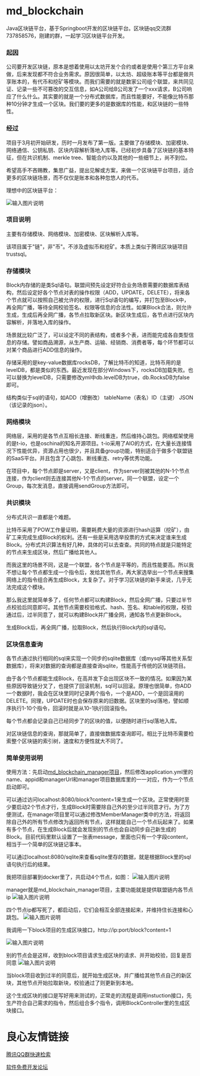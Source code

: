 # md_blockchain
Java区块链平台，基于Springboot开发的区块链平台。区块链qq交流群737858576，刚建的群，一起学习区块链平台开发。
### 起因

公司要开发区块链，原本是想着使用以太坊开发个合约或者是使用个第三方平台来做，后来发现都不符合业务需求。原因很简单，以太坊、超级账本等平台都是做共享账本的，有代币和挖矿等模块。而我们需要的就是数家公司组个联盟，来共同见证、记录一些不可篡改的交互信息，如A公司给B公司发了一个xxx请求，B公司响应了什么什么。其实要的就是一个分布式数据库，而且性能要好，不能像比特币那种10分钟才生成一个区块。我们要的更多的是数据库的性能，和区块链的一些特性。

### 经过

项目于3月初开始研发，历时一月发布了第一版。主要做了存储模块、加密模块、网络通信、公钥私钥、区块内容解析落地入库等。已经初步具备了区块链的基本特征，但在共识机制、merkle tree、智能合约以及其他的一些细节上，尚不到位。

希望高手不吝赐教，集思广益，提出见解或方案，来做一个区块链平台项目，适合更多的区块链场景，而不仅仅是账本和各种忽悠人的代币。

理想中的区块链平台：

![输入图片说明](https://gitee.com/uploads/images/2018/0419/170921_7808ffdc_303698.png "1.png")

### 项目说明
主要有存储模块、网络模块、加密模块、区块解析入库等。

该项目属于"链"，非"币"。不涉及虚拟币和挖矿。本质上类似于腾讯区块链项目trustsql。

### 存储模块
Block内存储的是类Sql语句。联盟间预先设定好符合业务场景需要的数据库表结构，然后设定好各个节点对表的操作权限（ADD，UPDATE，DELETE），将来各个节点就可以按照自己被允许的权限，进行Sql语句的编写，并打包至Block中，再全网广播，等待全网校验签名、权限等信息的合法性。如果Block合法，则允许生成，生成后再全网广播，各节点拉取新区块。新区块生成后，各节点进行区块内容解析，并落地入库的操作。

场景就比较广泛了，可以设定不同的表结构，或者多个表，进而能完成各自类型信息的存储。譬如商品溯源，从生产商、运输、经销商、消费者等，每个环节都可以对某个商品进行ADD信息的操作。

存储采用的是key-value数据库rocksDB，了解比特币的知道，比特币用的是levelDB，都是类似的东西。最近发现在部分Windows下，rocksDB加载失败。也可以替换为levelDB，只需要修改yml中db.levelDB为true，db.RocksDB为false即可。

结构类似于sql的语句，如ADD（增删改） tableName（表名）ID（主键） JSON（该记录的json）。

### 网络模块
网络层，采用的是各节点互相长连接、断线重连，然后维持心跳包。网络框架使用的是t-io，也是oschina的知名开源项目。t-io采用了AIO的方式，在大量长连接情况下性能优异，资源占用也很少，并且具备group功能，特别适合于做多个联盟链的SaaS平台。并且包含了心跳包、断线重连、retry等优秀功能。

在项目中，每个节点即是server，又是client，作为server则被其他的N-1个节点连接，作为client则去连接其他N-1个节点的server。同一个联盟，设定一个Group，每次发消息，直接调用sendGroup方法即可。

### 共识模块
分布式共识一直都是个难题。

比特币采用了POW工作量证明，需要耗费大量的资源进行hash运算（挖矿），由矿工来完成生成Block的权利。还有一些是采用选举投票的方式来决定谁来生成Block。分布式共识算法有好几种，具体的可以去查查。共同的特点就是只能特定的节点来生成区块，然后广播给其他人。

而我这里的场景不同，这是一个联盟，各个节点是平等的，而且性能要高。所以我不想让每个节点都生成一个指令后，发给其他节点，再大家选举出一个节点来搜集网络上的指令组合再生成Block，太复杂了。对于学习区块链的新手来说，几乎无法完成这个模块。

那么我这里就简单多了，任何节点都可以构建Block，然后全网广播，只要过半节点校验后同意即可。其他节点需要校验格式、hash、签名、和table的权限，校验通过后，过半同意了，就可以构建Block并广播全网，通知各节点更新Block。

生成Block后，再全网广播，拉取Block，然后执行Block内的sql语句。

### 区块信息查询

各节点通过执行相同的sql来实现一个同步的sqlite数据库（或mysql等其他关系型数据库），将来对数据的查询都是直接查询sqlite，性能高于传统的区块链项目。

由于各个节点都能生成Block，在高并发下会出现区块不一致的情况。如果因为某些原因导致链分叉了，也提供了回滚机制，sql可以回滚。原理也很简单，你ADD一个数据时，我会在区块里同时记录两个指令，一个是ADD，一个是回滚用的DELETE。同理，UPDATE时也会保存原来的旧数据。区块里的sql落地，譬如顺序执行1-10个指令，回滚时就是从10-1执行回滚指令。

每个节点都会记录自己已经同步了的区块的值，以便随时进行sql落地入库。

对区块链信息的查询，那就简单了，直接做数据库查询即可。相比于比特币需要检索整个区块链的索引树，速度和方便性就大不同了。

### 简单使用说明

使用方法：先启动[md_blockchain_manager项目](https://gitee.com/tianyalei/md_blockchain_manager)，然后修改application.yml里的name、appid和managerUrl和manager项目数据库里的一一对应，作为一个节点启动即可。

可以通过访问localhost:8080/block?content=1来生成一个区块。正常使用时至少要启动2个节点才行，生成Block时需要除自己外的至少过半同意才行。为了方便测试，在manager项目里可以通过修改MemberManager类中的方法，将返回除自己外的所有节点修改为返回所有节点，这样就能自己一个节点玩起来了。如果有多个节点，在生成Block后就会发现别的节点也会自动同步自己新生成的Block。目前代码里默认设置了一张表message，里面也只有一个字段content，相当于一个简单的区块链记事本。

可以通过localhost:8080/sqlite来查看sqlite里存的数据，就是根据Block里的sql语句执行后的结果。

我把项目部署到docker里了，共启动4个节点，如图：
![输入图片说明](https://gitee.com/uploads/images/2018/0404/105151_c8931604_303698.png "1.png")

manager就是md_blockchain_manager项目，主要功能就是提供联盟链内各节点ip
![输入图片说明](https://gitee.com/uploads/images/2018/0404/105409_5e24cb3a_303698.png "1.png")

四个节点ip都写死了，都启动后，它们会相互全部连接起来，并维持住长连接和心跳包。
![输入图片说明](https://gitee.com/uploads/images/2018/0404/105748_bc6896d8_303698.png "1.png")

我调用一下block项目的生成区块接口，http://ip:port/block?content=1

![输入图片说明](https://gitee.com/uploads/images/2018/0404/105945_9e7f946f_303698.png "1.png")

别的节点会是这样，收到block项目请求生成区块的请求、并开始校验，回复是否同意
![输入图片说明](https://gitee.com/uploads/images/2018/0404/110142_cae21d7f_303698.png "1.png")

当block项目收到过半的同意后，就开始生成区块，并广播给其他节点自己的新区块，其他节点开始拉取新块，校验通过了则更新到本地。

这个生成区块的接口是写好用来测试的，正常走的流程是调用instuction接口，先生产符合自己需求的指令，然后组合多个指令，调用BlockController里的生成区块接口。




 # 良心友情链接

[腾讯QQ群快速检索](http://u.720life.cn/s/8cf73f7c)

[软件免费开发论坛](http://u.720life.cn/s/bbb01dc0)